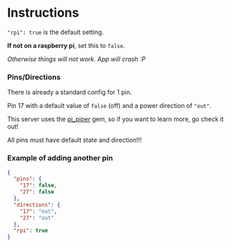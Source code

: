 # Instructions

`"rpi": true` is the default setting. 

**If not on a raspberry pi**, set this to `false`.

*Otherwise things will not work. App will crash :P*

### Pins/Directions

There is already a standard config for 1 pin.

Pin 17 with a default value of `false` (off) and a power direction of `"out"`.

This server uses the [pi_piper](https://github.com/jwhitehorn/pi_piper) gem, so if you want to learn more, go check it out!

All pins must have default state and direction!!!

### Example of adding another pin

```json
{
  "pins": {
    "17": false,
    "27": false
  },
  "directions": {
    "17": "out",
    "27": "out"
  },
  "rpi": true
}
```
